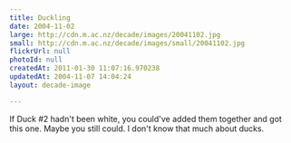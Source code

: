 ```yaml
---
title: Duckling
date: 2004-11-02
large: http://cdn.m.ac.nz/decade/images/20041102.jpg
small: http://cdn.m.ac.nz/decade/images/small/20041102.jpg
flickrUrl: null
photoId: null
createdAt: 2011-01-30 11:07:16.970238
updatedAt: 2004-11-07 14:04:24
layout: decade-image

---
```

If Duck #2 hadn't been white, you could've added them together and got this one. Maybe you still could. I don't know that much about ducks.
